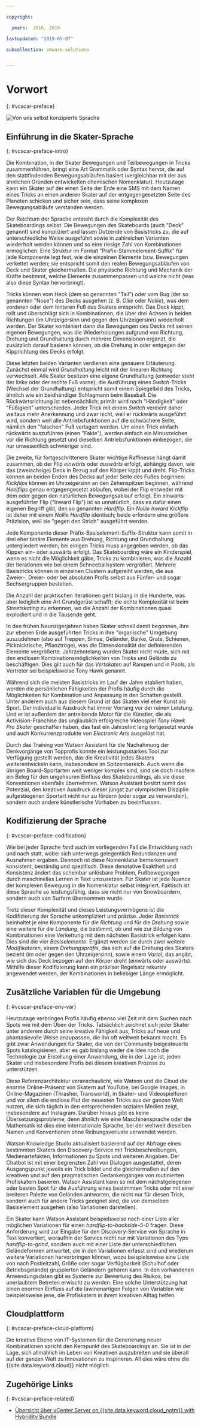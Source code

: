 ```yaml
---

copyright:

  years:  2016, 2019

lastupdated: "2019-05-07"

subcollection: vmware-solutions


---
```


# Vorwort
{: #vcscar-preface}

![Von uns selbst konzipierte Sprache](../../images/vcscar-alood.svg "Von uns selbst konzipierte Sprache")

## Einführung in die Skater-Sprache
{: #vcscar-preface-intro}

Die Kombination, in der Skater Bewegungen und Teilbewegungen in Tricks zusammenführen, bringt eine Art Grammatik oder Syntax hervor, die auf den stattfindenden Bewegungsabläufen basiert (vergleichbar mit der aus ähnlichen Gründen entwickelten chemischen Nomenklatur). Heutzutage kann ein Skater auf der einen Seite der Erde eine SMS mit dem Namen eines Tricks an einen anderen Skater auf der entgegengesetzten Seite des Planeten schicken und sicher sein, dass seine komplexen Bewegungsabläufe verstanden werden.

Der Reichtum der Sprache entsteht durch die Komplexität des Skateboardings selbst. Die Bewegungen des Skateboards (auch "Deck" genannt) sind kompliziert und lassen Dutzende von Basistricks zu, die auf unterschiedliche Weise ausgeführt sowie in zahlreichen Varianten wiederholt werden können und so eine riesige Zahl von Kombinationen ermöglichen. Eine Struktur im Format "Präfix-Stammelement-Suffix" für jede Komponente legt fest, wie die einzelnen Elemente bzw. Bewegungen verkettet werden; sie entspricht somit den realen Bewegungsabläufen von Deck und Skater gleichermaßen. Die physische Richtung und Mechanik der Kräfte bestimmt, welche Elemente zusammenpassen und welche nicht (was also diese Syntax hervorbringt).

Tricks können vom Heck (dem so genannten "Tail") oder vom Bug (der so genannten "Nose") des Decks ausgehen (z. B. *Ollie* oder *Nollie*), was dem vorderen oder dem hinteren Fuß des Skaters entspricht. Das Deck kippt, rollt und überschlägt sich in Kombinationen, die über drei Achsen in beiden Richtungen (im Uhrzeigersinn und gegen den Uhrzeigersinn) wiederholt werden. Der Skater kombiniert dann die Bewegungen des Decks mit seinen eigenen Bewegungen, was die Wiederholungen aufgrund von Richtung, Drehung und Grundhaltung durch mehrere Dimensionen ergänzt, die zusätzlich darauf basieren können, ob die Drehung in oder entgegen der Kipprichtung des Decks erfolgt.

Diese letzten beiden Varianten verdienen eine genauere Erläuterung. Zunächst einmal wird *Grundhaltung* leicht mit der linearen Richtung verwechselt. Alle Skater besitzen eine eigene Grundhaltung (entweder steht der linke oder der rechte Fuß vorne); die Ausführung eines *Switch*-Tricks (Wechsel der Grundhaltung) entspricht somit einem Spiegelbild des Tricks, ähnlich wie ein beidhändiger Schlagmann beim Baseball. Die Rückwärtsrichtung ist nebensächlich; primär wird nach "Händigkeit" oder "Füßigkeit" unterschieden.  Jeder Trick mit einem *Switch* verdient daher weitaus mehr Anerkennung und zwar nicht, weil er rückwärts ausgeführt wird, sondern weil alle Antriebsfunktionen auf die schwächere Seite, nämlich den "falschen" Fuß verlagert werden. Um einen Trick einfach rückwärts auszuführen (einen "Fakie"), werden einfach ein Minuszeichen vor die Richtung gesetzt und dieselben Antriebsfunktionen einbezogen, die nur unwesentlich schwieriger sind.

Die zweite, für fortgeschrittenere Skater wichtige Raffinesse hängt damit zusammen, ob der Flip *einwärts* oder *auswärts* erfolgt, abhängig davon, wie das (zweiachsige) Deck in Bezug auf den Körper kippt und dreht. Flip-Tricks können an beiden Enden des Decks auf jeder Seite des Fußes beginnen: *Kickflips* können im Uhrzeigersinn an den Zehenspitzen beginnen, während *Heelflips* genau entgegengesetzt ablaufen, wobei der Flip entweder mit dem oder gegen den natürlichen Bewegungsablauf erfolgt. Ein einwärts ausgeführter Flip ("Inward Flip") ist so unnatürlich, dass es dafür einen eigenen Begriff gibt, den so genannten *Hardflip*. Ein *Nollie Inward Kickflip* ist daher mit einem *Nollie Hardflip* identisch; beide erfordern eine größere Präzision, weil sie "gegen den Strich" ausgeführt werden.

Jede Komponente dieser Präfix-Basiselement-Suffix-Struktur kann somit in drei eher binäre Elemente aus Drehung, Richtung und Grundhaltung untergliedert werden; bei einigen Tricks muss angegeben werden, ob das Kippen ein- oder auswärts erfolgt. Das Skateboarding wäre ein Kinderspiel, wenn es nicht die Möglichkeit gäbe, Tricks zu kombinieren, was die Anzahl der Iterationen wie bei einem Schneeballsystem vergrößert. Mehrere Basistricks können in einzelnen Clustern aufgereiht werden, die aus Zweier-, Dreier- oder bei absoluten Profis selbst aus Fünfer- und sogar Sechsergruppen bestehen.

Die Anzahl der praktischen Iterationen geht bislang in die Hunderte, was aber lediglich eine Art Grundgerüst schafft; die echte Komplexität ist beim *Streetskating* zu erkennen, wo die Anzahl der Kombinationen quasi explodiert und in die Tausende geht.

In den frühen Neunzigerjahren haben Skater schnell damit begonnen, ihre zur ebenen Erde ausgeführten Tricks in ihre "organische" Umgebung auszudehnen (also auf Treppen, Simse, Geländer, Bänke, Grate, Schienen, Picknicktische, Pflanztröge), was die Dimensionalität der definierenden Elemente vergrößerte. Jahrzehntelang wurden Skater nicht müde, sich mit den endlosen Kombinationsmöglichkeiten von Tricks und Gelände zu beschäftigen. Dies gilt auch für das *Vertskaten* auf Rampen und in Pools, als Vertreter sei beispielsweise Tony Hawk genannt.

Während sich die meisten Basistricks im Lauf der Jahre etabliert haben, werden die persönlichen Fähigkeiten der Profis häufig durch die Möglichkeiten für Kombination und Anpassung in den Schatten gestellt. Unter anderem auch aus diesem Grund ist das Skaten viel eher Kunst als Sport. Der individuelle Ausdruck hat immer Vorrang vor der reinen Leistung. Und er ist außerdem der antreibende Motor für die Künstler, die als Activision-Franchise das unglaublich erfolgreiche Videospiel *Tony Hawk Pro Skater* geschaffen haben, das fast ein Jahrzehnt lang fortgesetzt wurde und auch Konkurrenzprodukte von *Electronic Arts* ausgelöst hat.

Durch das Training von Watson Assistant für die Nachahmung der Denkvorgänge von Topprofis konnte ein leistungsstarkes Tool zur Verfügung gestellt werden, das die Kreativität jedes Skaters weiterentwickeln kann, insbesondere im Spitzenbereich. Auch wenn die übrigen Board-Sportarten weit weniger komplex sind, sind sie doch insofern ein Beleg für den ungeheuren Einfluss des Skateboardings, als sie diese Konventionen ebenfalls übernehmen. Watson Assistant besitzt somit das Potenzial, den kreativen Ausdruck dieser jüngst zur olympischen Disziplin aufgestiegenen Sportart nicht nur zu fördern (oder sogar zu verwandeln), sondern auch andere künstlerische Vorhaben zu beeinflussen.

## Kodifizierung der Sprache
{: #vcscar-preface-codification}

Wie bei jeder Sprache fand auch im vorliegenden Fall die Entwicklung nach und nach statt, wobei sich unterwegs gelegentlich Redundanzen und Ausnahmen ergaben. Dennoch ist diese Nomenklatur bemerkenswert konsistent, beständig und spezifisch. Diese denotative Exaktheit und Konsistenz ändert das scheinbar unlösbare Problem, Fußbewegungen durch maschinelles Lernen in Text umzusetzen. Für Skater ist jede Nuance der komplexen Bewegung in die Nomenklatur selbst integriert. Faktisch ist diese Sprache so leistungsfähig, dass sie nicht nur von Snowboardern, sondern auch von Surfern übernommen wurde.

Trotz dieser Komplexität und dieses Leistungsvermögens ist die Kodifizierung der Sprache unkompliziert und präzise. Jeder *Basistrick* beinhaltet je eine Komponente für die *Richtung* und für die *Drehung* sowie eine weitere für die *Landung*, die bestimmt, ob und wie zur Bildung von Kombinationen eine Verkettung mit dem nächsten Basistrick erfolgen kann. Dies sind die vier *Basiselemente*. Ergänzt werden sie durch zwei weitere *Modifikatoren*, einem *Drehungspräfix*, das sich auf die Drehung des Skaters bezieht (im oder gegen den Uhrzeigersinn), sowie einem *Varial*, das angibt, wie sich das Deck bezogen auf den Körper dreht (einwärts oder auswärts). Mithilfe dieser Kodifizierung kann ein präziser Regelsatz rekursiv angewendet werden, der Kombinationen in beliebiger Länge ermöglicht.

## Zusätzliche Variablen für die Umgebung
{: #vcscar-preface-env-var}

Heutzutage verbringen Profis häufig ebenso viel Zeit mit dem Suchen nach Spots wie mit dem Üben der Tricks. Tatsächlich zeichnet sich jeder Skater unter anderem durch seine kreative Fähigkeit aus, Tricks auf neue und phantasievolle Weise anzupassen, die ihn oft weltweit bekannt macht. Es gibt zwar Anwendungen für Skater, die von der Community beigesteuerte Spots katalogisieren, aber es gab bislang weder die Idee noch die Technologie zur Erstellung einer Anwendung, die in der Lage ist, jeden Skater und insbesondere Profis bei diesem kreativen Prozess zu unterstützen.

Diese Referenzarchitektur veranschaulicht, wie Watson und die Cloud die enorme Online-Präsenz von Skatern auf YouTube, bei Google Images, in Online-Magazinen (Thrasher, Transworld), in Skater- und Videospielforen und vor allem die endlose Flut der neuesten Tricks aus der ganzen Welt nutzen, die sich täglich in den entsprechenden sozialen Medien zeigt, insbesondere auf Instagram. Darüber hinaus gibt es keine Übersetzungsprobleme, denn ähnlich wie eine Maschinensprache oder die Mathematik ist dies eine internationale Sprache, bei der weltweit dieselben Namen und Konventionen ohne Reibungsverluste verwendet werden.

Watson Knowledge Studio aktualisiert basierend auf der Abfrage eines bestimmten Skaters den Discovery-Service mit Trickbeschreibungen, Medienartefakten, Informationen zu Spots und weiteren Angaben. Der Chatbot ist mit einer begrenzten Zahl von Dialogen ausgestattet, deren Ausgangspunkt jeweils ein Trick bildet und die gleichermaßen auf den kreativen und auf den pragmatischen Gedankengängen von routinierten Profiskatern basieren. Watson Assistant kann so mit dem nächstgelegenen oder besten Spot für die Ausführung eines bestimmten Tricks oder mit einer breiteren Palette von Geländen antworten, die nicht nur für diesen Trick, sondern auch für andere Tricks geeignet sind, die von demselben Basiselement ausgehen (also Variationen darstellen).

Ein Skater kann Watson Assistant beispielsweise nach einer Liste aller möglichen Variationen für einen *hardflip-to-backside-5-0* fragen. Diese Anforderung wird zur Eingabe für den Discovery-Service von Sprache in Text konvertiert, woraufhin der Service nicht nur mit Variationen des Typs *hardflip-to-grind*, sondern auch mit einer Liste der unterschiedlichen Geländeformen antwortet, die in den Variationen erfasst sind und wiederum weitere Variationen hervorbringen können, wozu beispielsweise eine Liste von nach Postleitzahl, Größe oder sogar Verfügbarkeit (Schulhof oder Betriebsgelände) gruppierten Geländern gehören kann. In den vorhandenen Anwendungsdaten gibt es Systeme zur Bewertung des Risikos, bei unerlaubtem Betreten erwischt zu werden. Eine solche Unterstützung hat einen enormen Einfluss auf die lawinenartigen Folgen von Variablen wie beispielsweise jene, die Profiskatern in ihrem kreativen Alltag helfen.

## Cloudplattform
{: #vcscar-preface-cloud-platform}

Die kreative Ebene von IT-Systemen für die Generierung neuer Kombinationen spricht den Kernpunkt des Skateboardings an. Sie ist in der Lage, sich allmählich im Leben von Kreativen auszubreiten und sie überall auf der  ganzen Welt zu Innovationen zu inspirieren.
All dies wäre ohne die {{site.data.keyword.cloud}} nicht möglich.

## Zugehörige Links
{: #vcscar-preface-related}

* [Übersicht über vCenter Server on {{site.data.keyword.cloud_notm}} with Hybridity Bundle](/docs/services/vmwaresolutions/archiref/vcs?topic=vmware-solutions-vcs-hybridity-intro)

